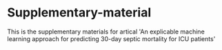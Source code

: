 # Supplementary-material
This is the supplementary materials for artical 'An explicable machine learning approach for predicting 30-day septic mortality for ICU patients'
